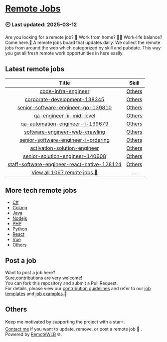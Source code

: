 # [Remote Jobs](https://github.com/RemoteWLB/remote-jobs)  
### 🕘 Last updated: 2025-03-12  
Are you looking for a remote job? 💼 Work from home? 👩‍💻 Work-life balance?  
Come here.🎁 A remote jobs board that updates daily. We collect the remote jobs from around the web which categorized by skill and pubdate. This way you get all fresh remote work opportunities in here easily.  
  
## Latest remote jobs  
| Title | Skill |  
|:-----:|:-----:|  
| [code-infra-engineer](https://github.com/RemoteWLB/remote-jobs/tree/main/jobs/Others/2025-03/code-infra-engineer) | [Others](https://github.com/RemoteWLB/remote-jobs/tree/main/jobs/Others/) |  
| [corporate-development-138345](https://github.com/RemoteWLB/remote-jobs/tree/main/jobs/Others/2025-03/corporate-development-138345) | [Others](https://github.com/RemoteWLB/remote-jobs/tree/main/jobs/Others/) |  
| [senior-software-engineer-go-139810](https://github.com/RemoteWLB/remote-jobs/tree/main/jobs/Others/2025-03/senior-software-engineer-go-139810) | [Others](https://github.com/RemoteWLB/remote-jobs/tree/main/jobs/Others/) |  
| [qa-engineer-ii-mid-level](https://github.com/RemoteWLB/remote-jobs/tree/main/jobs/Others/2025-03/qa-engineer-ii-mid-level) | [Others](https://github.com/RemoteWLB/remote-jobs/tree/main/jobs/Others/) |  
| [qa-automation-engineer-ii-139679](https://github.com/RemoteWLB/remote-jobs/tree/main/jobs/Others/2025-03/qa-automation-engineer-ii-139679) | [Others](https://github.com/RemoteWLB/remote-jobs/tree/main/jobs/Others/) |  
| [software-engineer-web-crawling](https://github.com/RemoteWLB/remote-jobs/tree/main/jobs/Others/2025-03/software-engineer-web-crawling) | [Others](https://github.com/RemoteWLB/remote-jobs/tree/main/jobs/Others/) |  
| [senior-software-engineer-i-ordering](https://github.com/RemoteWLB/remote-jobs/tree/main/jobs/Others/2025-03/senior-software-engineer-i-ordering) | [Others](https://github.com/RemoteWLB/remote-jobs/tree/main/jobs/Others/) |  
| [activation-solution-engineer](https://github.com/RemoteWLB/remote-jobs/tree/main/jobs/Others/2025-03/activation-solution-engineer) | [Others](https://github.com/RemoteWLB/remote-jobs/tree/main/jobs/Others/) |  
| [senior-solution-engineer-140608](https://github.com/RemoteWLB/remote-jobs/tree/main/jobs/Others/2025-03/senior-solution-engineer-140608) | [Others](https://github.com/RemoteWLB/remote-jobs/tree/main/jobs/Others/) |  
| [staff-software-engineer-react-native-128124](https://github.com/RemoteWLB/remote-jobs/tree/main/jobs/Others/2025-03/staff-software-engineer-react-native-128124) | [Others](https://github.com/RemoteWLB/remote-jobs/tree/main/jobs/Others/) |  
| [View all 1067 remote jobs 👋](https://github.com/RemoteWLB/remote-jobs/tree/main/jobs) | ... |  
## More tech remote jobs  
* [C#](https://github.com/RemoteWLB/remote-jobs/tree/main/jobs/C%23)  
* [Golang](https://github.com/RemoteWLB/remote-jobs/tree/main/jobs/Golang)   
* [Java](https://github.com/RemoteWLB/remote-jobs/tree/main/jobs/Java)   
* [Nodejs](https://github.com/RemoteWLB/remote-jobs/tree/main/jobs/Nodejs)   
* [PHP](https://github.com/RemoteWLB/remote-jobs/tree/main/jobs/PHP)   
* [Python](https://github.com/RemoteWLB/remote-jobs/tree/main/jobs/Python)   
* [React](https://github.com/RemoteWLB/remote-jobs/tree/main/jobs/React)   
* [Vue](https://github.com/RemoteWLB/remote-jobs/tree/main/jobs/Vue)   
* [Others](https://github.com/RemoteWLB/remote-jobs/tree/main/jobs/Others)  
## Post a job  
Want to post a job here?  
Sure,contributions are very welcome!  
You can fork this repository and submit a Pull Request.  
For details, please view our [contribution guidelines](https://github.com/RemoteWLB/remote-jobs/tree/main/.github/contributing.md) and refer to our [job templates](https://github.com/RemoteWLB/remote-jobs/tree/main/.github/jobs_template.md) and [job examples](https://github.com/RemoteWLB/remote-jobs/tree/main/.github/jobs_example.md).🤝  
## Others  
Keep me motivated by supporting the project with a star⭐.  
[Contact me](https://remotewlb.com/about) if you want to update, remove, or post a remote job 💼 .  
Powered by [RemoteWLB](https://remotewlb.com) 🌐.

